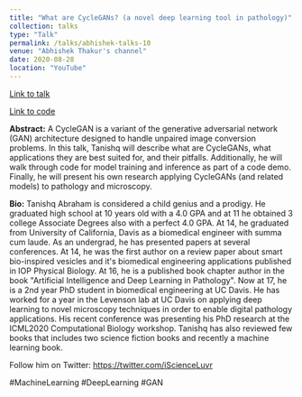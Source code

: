 ```yaml
---
title: "What are CycleGANs? (a novel deep learning tool in pathology)"
collection: talks
type: "Talk"
permalink: /talks/abhishek-talks-10
venue: "Abhishek Thakur's channel"
date: 2020-08-28
location: "YouTube"
---
```

[Link to talk](https://www.youtube.com/watch?v=gT8-wDPLOBg)

[Link to code](https://github.com/tmabraham/UPIT)


**Abstract:** A CycleGAN is a variant of the generative adversarial network (GAN) architecture designed to handle unpaired image conversion problems. In this talk, Tanishq will describe what are CycleGANs, what applications they are best suited for, and their pitfalls. Additionally, he will walk through code for model training and inference as part of a code demo. Finally, he will present his own research applying CycleGANs (and related models) to pathology and microscopy.

**Bio:** Tanishq Abraham is considered a child genius and a prodigy. He graduated high school at 10 years old with a 4.0 GPA and at 11 he obtained 3 college Associate Degrees also with a perfect 4.0 GPA. At 14, he graduated from University of California, Davis as a biomedical engineer with summa cum laude. As an undergrad, he has presented papers at several conferences. At 14, he was the first author on a review paper about smart bio-inspired vesicles and it's biomedical engineering applications published in IOP Physical Biology. At 16, he is a published book chapter author in the book "Artificial Intelligence and Deep Learning in Pathology". Now at 17, he is a 2nd year PhD student in biomedical engineering at UC Davis. He has worked for a year in the Levenson lab at UC Davis on applying deep learning to novel microscopy techniques in order to enable digital pathology applications. His recent conference was presenting his PhD research at the ICML2020 Computational Biology workshop. Tanishq has also reviewed few books that includes two science fiction books and recently a machine learning book.

Follow him on Twitter: https://twitter.com/iScienceLuvr

#MachineLearning #DeepLearning #GAN
